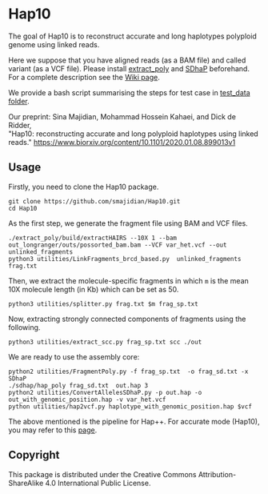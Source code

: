 Hap10
======

The goal of Hap10 is to reconstruct accurate and long haplotypes polyploid genome using linked reads.

Here we suppose that you have aligned reads (as a BAM file) and called variant (as a VCF file). Please install [extract_poly](https://github.com/smajidian/extract_poly) and [SDhaP](https://github.com/smajidian/sdhapc) beforehand. For a complete description see the [Wiki page](https://github.com/smajidian/Hap10/wiki/Hap10-Wiki-page).

We provide a bash script summarising the steps for test case in [test_data folder](https://github.com/smajidian/Hap10/tree/master/test_data).

Our preprint:
Sina Majidian, Mohammad Hossein Kahaei, and Dick de Ridder,  
"Hap10: reconstructing accurate and long polyploid haplotypes using linked reads." https://www.biorxiv.org/content/10.1101/2020.01.08.899013v1 


## Usage


Firstly, you need to clone the Hap10 package.

```
git clone https://github.com/smajidian/Hap10.git
cd Hap10
```

As the first step, we generate the fragment file using BAM and VCF files.
```
./extract_poly/build/extractHAIRS --10X 1 --bam out_longranger/outs/possorted_bam.bam --VCF var_het.vcf --out unlinked_fragments
python3 utilities/LinkFragments_brcd_based.py  unlinked_fragments frag.txt
```

Then, we extract the molecule-specific fragments in which `m` is the mean 10X molecule length (in Kb) which can be set as 50.

```
python3 utilities/splitter.py frag.txt $m frag_sp.txt
```

Now, extracting strongly connected components of fragments using the following.

```
python3 utilities/extract_scc.py frag_sp.txt scc ./out
```

We are ready to use the assembly core:

```
python2 utilities/FragmentPoly.py -f frag_sp.txt  -o frag_sd.txt -x SDhaP
./sdhap/hap_poly frag_sd.txt  out.hap 3
python2 utilities/ConvertAllelesSDhaP.py -p out.hap -o out_with_genomic_position.hap -v var_het.vcf  
python utilities/hap2vcf.py haplotype_with_genomic_position.hap $vcf
```

The above mentioned is the pipeline for Hap++. For accurate mode (Hap10), you may refer to this [page](https://github.com/smajidian/Hap10/tree/master/accurate_mode).




## Copyright

This package is distributed under the Creative Commons Attribution-ShareAlike 4.0 International Public License.

